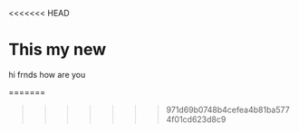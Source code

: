 <<<<<<< HEAD
# This my new
hi frnds how are you


=======

>>>>>>> 971d69b0748b4cefea4b81ba5774f01cd623d8c9
